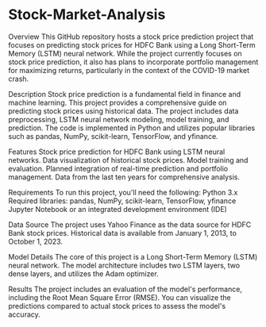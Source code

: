 # Stock-Market-Analysis

Overview
This GitHub repository hosts a stock price prediction project that focuses on predicting stock prices for HDFC Bank using a Long Short-Term Memory (LSTM) neural network. While the project currently focuses on stock price prediction, it also has plans to incorporate portfolio management for maximizing returns, particularly in the context of the COVID-19 market crash.

Description
Stock price prediction is a fundamental field in finance and machine learning. This project provides a comprehensive guide on predicting stock prices using historical data. The project includes data preprocessing, LSTM neural network modeling, model training, and prediction. The code is implemented in Python and utilizes popular libraries such as pandas, NumPy, scikit-learn, TensorFlow, and yfinance.

Features
Stock price prediction for HDFC Bank using LSTM neural networks.
Data visualization of historical stock prices.
Model training and evaluation.
Planned integration of real-time prediction and portfolio management.
Data from the last ten years for comprehensive analysis.

Requirements
To run this project, you'll need the following:
Python 3.x
Required libraries: pandas, NumPy, scikit-learn, TensorFlow, yfinance
Jupyter Notebook or an integrated development environment (IDE)

Data Source
The project uses Yahoo Finance as the data source for HDFC Bank stock prices. Historical data is available from January 1, 2013, to October 1, 2023.

Model Details
The core of this project is a Long Short-Term Memory (LSTM) neural network. The model architecture includes two LSTM layers, two dense layers, and utilizes the Adam optimizer.

Results
The project includes an evaluation of the model's performance, including the Root Mean Square Error (RMSE). You can visualize the predictions compared to actual stock prices to assess the model's accuracy.
